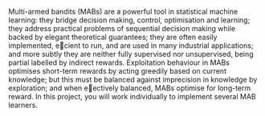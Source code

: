 Multi-armed bandits (MABs) are a powerful tool in statistical machine learning: they bridge decision
making, control, optimisation and learning; they address practical problems of sequential decision making while
backed by elegant theoretical guarantees; they are often easily implemented, ecient to run, and are used in
many industrial applications; and more subtly they are neither fully supervised nor unsupervised, being partial
labelled by indirect rewards. Exploitation behaviour in MABs optimises short-term rewards by acting greedily
based on current knowledge; but this must be balanced against imprecision in knowledge by exploration; and
when eectively balanced, MABs optimise for long-term reward. In this project, you will work individually to
implement several MAB learners.
